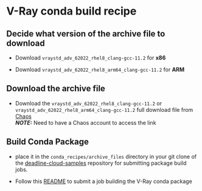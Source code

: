 # V-Ray conda build recipe

## Decide what version of the archive file to download
- Download `vraystd_adv_62022_rhel8_clang-gcc-11.2` for **x86**

- Download `vraystd_adv_62022_rhel8_arm64_clang-gcc-11.2` for **ARM**

## Download the archive file
- Download the `vraystd_adv_62022_rhel8_clang-gcc-11.2` or `vraystd_adv_62022_rhel8_arm64_clang-gcc-11.2` full download file from [Chaos](https://download.chaos.com/?platform=47&product=47)\
**_NOTE:_** Need to have a Chaos account to access the link

## Build Conda Package
- place it in the `conda_recipes/archive_files` directory in your git clone of the
[deadline-cloud-samples](https://github.com/aws-deadline/deadline-cloud-samples) repository for
submitting package build jobs.

- Follow this [README](https://github.com/aws-deadline/deadline-cloud-samples/blob/mainline/conda_recipes/README.md) to submit a job building the V-Ray conda package